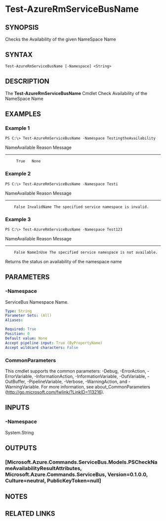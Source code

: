 ﻿---
external help file: Microsoft.Azure.Commands.ServiceBus.dll-Help.xml
online version: https://docs.microsoft.com/en-us/powershell/module/azurerm.servicebus/test-azurermservicebusname
schema: 2.0.0
---

# Test-AzureRmServiceBusName

## SYNOPSIS
Checks the Availability of the given NameSpace Name

## SYNTAX

```
Test-AzureRmServiceBusName [-Namespace] <String>
```

## DESCRIPTION
The **Test-AzureRmServiceBusName** Cmdlet Check Availability of the NameSpace Name

## EXAMPLES

### Example 1
```
PS C:\> Test-AzureRmServiceBusName -Namespace TestingtheAvailability
```
NameAvailable Reason Message
------------- ------ -------
         True   None


### Example 2
```
PS C:\> Test-AzureRmServiceBusName -Namespace Testi
```
NameAvailable      Reason Message
-------------      ------ -------
        False InvalidName The specified service namespace is invalid.


### Example 3
```
PS C:\> Test-AzureRmServiceBusName -Namespace Test123
```
NameAvailable    Reason Message
-------------    ------ -------
        False NameInUse The specified service namespace is not available.

Returns the status on availability of the namespace name

## PARAMETERS

### -Namespace
ServiceBus Namespace Name.

```yaml
Type: String
Parameter Sets: (All)
Aliases: 

Required: True
Position: 0
Default value: None
Accept pipeline input: True (ByPropertyName)
Accept wildcard characters: False
```
### CommonParameters
This cmdlet supports the common parameters: -Debug, -ErrorAction, -ErrorVariable, -InformationAction, -InformationVariable, -OutVariable, -OutBuffer, -PipelineVariable, -Verbose, -WarningAction, and -WarningVariable.
For more information, see about_CommonParameters (http://go.microsoft.com/fwlink/?LinkID=113216).

## INPUTS

### -Namespace
 System.String

## OUTPUTS

### [Microsoft.Azure.Commands.ServiceBus.Models.PSCheckNameAvailabilityResultAttributes, Microsoft.Azure.Commands.ServiceBus, Version=0.1.0.0, Culture=neutral, PublicKeyToken=null]


## NOTES

## RELATED LINKS
